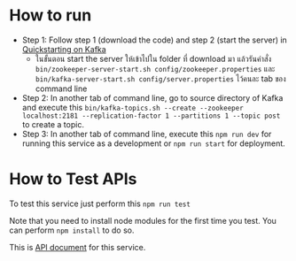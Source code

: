 # How to run

* Step 1: Follow step 1 (download the code) and step 2 (start the server) in [Quickstarting on Kafka](https://kafka.apache.org/quickstart)
   * ในขั้นตอน start the server ให้เข้าไปใน folder ที่ download มา แล้วรันคำสั่ง ```bin/zookeeper-server-start.sh config/zookeeper.properties``` และ ```bin/kafka-server-start.sh config/server.properties``` ไว้คนละ tab ของ command line
* Step 2: In another tab of command line, go to source directory of Kafka and execute this ```bin/kafka-topics.sh --create --zookeeper localhost:2181 --replication-factor 1 --partitions 1 --topic post``` to create a topic.
* Step 3: In another tab of command line, execute this ```npm run dev``` for running this service as a development or ```npm run start``` for deployment.

# How to Test APIs

To test this service just perform this ```npm run test```

Note that you need to install node modules for the first time you test. You can perform ```npm install``` to do so.

This is [API document](https://github.com/Skydddoogg/soa2019_group2/blob/master/service/post/API_Doc.md) for this service.
